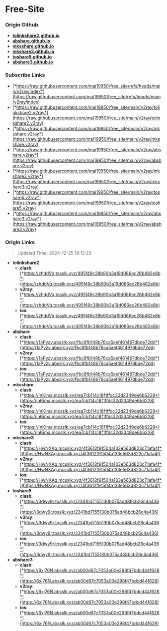 # Free-Site

### Origin Github

- [**tolinkshare2.github.io**](https://github.com/tolinkshare2/tolinkshare2.github.io)
- [**abshare.github.io**](https://github.com/abshare/abshare.github.io)
- [**mksshare.github.io**](https://github.com/mksshare/mksshare.github.io)
- [**mkshare3.github.io**](https://github.com/mkshare3/mkshare3.github.io)
- [**toshare5.github.io**](https://github.com/toshare5/toshare5.github.io)
- [**abshare3.github.io**](https://github.com/abshare3/abshare3.github.io)

### Subscribe Links

- [*https://raw.githubusercontent.com/mai19950/free_site/refs/heads/main/v2ray/index*](https://raw.githubusercontent.com/mai19950/free_site/refs/heads/main/v2ray/index)
- [*https://raw.githubusercontent.com/mai19950/free_site/main/v2ray/tolinkshare2.v2ray*](https://raw.githubusercontent.com/mai19950/free_site/main/v2ray/tolinkshare2.v2ray)
- [*https://raw.githubusercontent.com/mai19950/free_site/main/v2ray/mksshare.v2ray*](https://raw.githubusercontent.com/mai19950/free_site/main/v2ray/mksshare.v2ray)
- [*https://raw.githubusercontent.com/mai19950/free_site/main/v2ray/abshare.v2ray*](https://raw.githubusercontent.com/mai19950/free_site/main/v2ray/abshare.v2ray)
- [*https://raw.githubusercontent.com/mai19950/free_site/main/v2ray/mkshare3.v2ray*](https://raw.githubusercontent.com/mai19950/free_site/main/v2ray/mkshare3.v2ray)
- [*https://raw.githubusercontent.com/mai19950/free_site/main/v2ray/toshare5.v2ray*](https://raw.githubusercontent.com/mai19950/free_site/main/v2ray/toshare5.v2ray)
- [*https://raw.githubusercontent.com/mai19950/free_site/main/v2ray/abshare3.v2ray*](https://raw.githubusercontent.com/mai19950/free_site/main/v2ray/abshare3.v2ray)

### Origin Links

> Updated Time: 2024-12-25 18:12:23

- **tolinkshare2**
  - **clash**: [*https://zhddVq.tosslk.xyz/495f49c38b90b3a19d086ec26b482e8b*](https://zhddVq.tosslk.xyz/495f49c38b90b3a19d086ec26b482e8b)
  - **v2ray**: [*https://zhddVq.tosslk.xyz/495f49c38b90b3a19d086ec26b482e8b*](https://zhddVq.tosslk.xyz/495f49c38b90b3a19d086ec26b482e8b)
  - **ios**: [*https://zhddVq.tosslk.xyz/495f49c38b90b3a19d086ec26b482e8b*](https://zhddVq.tosslk.xyz/495f49c38b90b3a19d086ec26b482e8b)
- **abshare**
  - **clash**: [*https://1aPyzv.absslk.xyz/fbc8fb148b76ca5aef461497dbde72dd*](https://1aPyzv.absslk.xyz/fbc8fb148b76ca5aef461497dbde72dd)
  - **v2ray**: [*https://1aPyzv.absslk.xyz/fbc8fb148b76ca5aef461497dbde72dd*](https://1aPyzv.absslk.xyz/fbc8fb148b76ca5aef461497dbde72dd)
  - **ios**: [*https://1aPyzv.absslk.xyz/fbc8fb148b76ca5aef461497dbde72dd*](https://1aPyzv.absslk.xyz/fbc8fb148b76ca5aef461497dbde72dd)
- **mksshare**
  - **clash**: [*https://InKima.mcsslk.xyz/ea7cb114c18f1ffdc32d2349de6b6228*](https://InKima.mcsslk.xyz/ea7cb114c18f1ffdc32d2349de6b6228)
  - **v2ray**: [*https://InKima.mcsslk.xyz/ea7cb114c18f1ffdc32d2349de6b6228*](https://InKima.mcsslk.xyz/ea7cb114c18f1ffdc32d2349de6b6228)
  - **ios**: [*https://InKima.mcsslk.xyz/ea7cb114c18f1ffdc32d2349de6b6228*](https://InKima.mcsslk.xyz/ea7cb114c18f1ffdc32d2349de6b6228)
- **mkshare3**
  - **clash**: [*https://HwNXAg.mcsslk.xyz/4f3612f91504a133e563d823c71afa4f*](https://HwNXAg.mcsslk.xyz/4f3612f91504a133e563d823c71afa4f)
  - **v2ray**: [*https://HwNXAg.mcsslk.xyz/4f3612f91504a133e563d823c71afa4f*](https://HwNXAg.mcsslk.xyz/4f3612f91504a133e563d823c71afa4f)
  - **ios**: [*https://HwNXAg.mcsslk.xyz/4f3612f91504a133e563d823c71afa4f*](https://HwNXAg.mcsslk.xyz/4f3612f91504a133e563d823c71afa4f)
- **toshare5**
  - **clash**: [*https://3dwy9r.tosslk.xyz/2341bd7155130b075ad48bcb26c4a436*](https://3dwy9r.tosslk.xyz/2341bd7155130b075ad48bcb26c4a436)
  - **v2ray**: [*https://3dwy9r.tosslk.xyz/2341bd7155130b075ad48bcb26c4a436*](https://3dwy9r.tosslk.xyz/2341bd7155130b075ad48bcb26c4a436)
  - **ios**: [*https://3dwy9r.tosslk.xyz/2341bd7155130b075ad48bcb26c4a436*](https://3dwy9r.tosslk.xyz/2341bd7155130b075ad48bcb26c4a436)
- **abshare3**
  - **clash**: [*https://6xj76N.absslk.xyz/ab00d67c7053a00e298f47bdcd44f628*](https://6xj76N.absslk.xyz/ab00d67c7053a00e298f47bdcd44f628)
  - **v2ray**: [*https://6xj76N.absslk.xyz/ab00d67c7053a00e298f47bdcd44f628*](https://6xj76N.absslk.xyz/ab00d67c7053a00e298f47bdcd44f628)
  - **ios**: [*https://6xj76N.absslk.xyz/ab00d67c7053a00e298f47bdcd44f628*](https://6xj76N.absslk.xyz/ab00d67c7053a00e298f47bdcd44f628)
